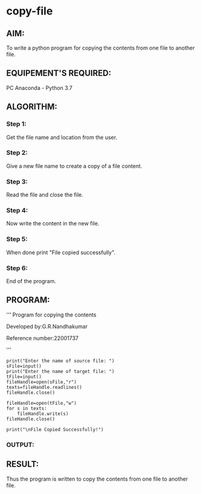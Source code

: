 # copy-file
## AIM:
To write a python program for copying the contents from one file to another file.
## EQUIPEMENT'S REQUIRED: 
PC
Anaconda - Python 3.7
## ALGORITHM: 
### Step 1:
Get the file name and location from the user.

### Step 2: 
Give a new file name to create a copy of a file content.
 
### Step 3: 
Read the file and close the file.

### Step 4: 
Now write the content in the new file.

### Step 5: 
When done print "File copied successfully".

### Step 6: 
End of the program.

## PROGRAM:
'''
Program for copying the contents

Developed by:G.R.Nandhakumar

Reference number:22001737

'''
```
print("Enter the name of source file: ")
sFile=input()
print("Enter the name of target file: ")
tFile=input()
fileHandle=open(sFile,"r")
texts=fileHandle.readlines()
fileHandle.close()

fileHandle=open(tFile,"w")
for s in texts:
    fileHandle.write(s)
fileHandle.close()

print("\nFile Copied Successfully!")
```

### OUTPUT:



## RESULT:
Thus the program is written to copy the contents from one file to another file.
